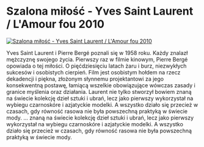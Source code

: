 Szalona miłość - Yves Saint Laurent / L'Amour fou 2010 
=============
[![Szalona miłość - Yves Saint Laurent / L'Amour fou 2010 ](http://vidos.pl/images/player.gif)](http://vidos.pl/szalona-milosc-yves-saint-laurent-l-amour-fou-2010)

 Yves Saint Laurent i Pierre Bergé poznali się w 1958 roku. Każdy znalazł mężczyznę swojego życia. Pierwszy raz w filmie kinowym, Pierre Bergé opowiada o tej miłości. O pięćdziesięciu latach żaru i burz, niezwykłych sukcesów i osobistych cierpień. Film jest osobistym hołdem na rzecz dekadencji i piękna, złożonym słynnemu projektantowi za jego konsekwentną postawę, łamiącą wszelkie obowiązujące wówczas zasady i granice myślenia oraz działania. Laurent nie tylko stworzył bowiem znaną na świecie kolekcję dzieł sztuki i ubrań, lecz jako pierwszy wykorzystał na wybiegu czarnoskóre i azjatyckie modelki. A wszystko działo się przecież w czasach, gdy równość rasowa nie była powszechną praktyką w świecie mody.  ... znaną na świecie kolekcję dzieł sztuki i ubrań, lecz jako pierwszy wykorzystał na wybiegu czarnoskóre i azjatyckie modelki. A wszystko działo się przecież w czasach, gdy równość rasowa nie była powszechną praktyką w świecie mody.
